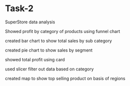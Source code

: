 # Task-2

SuperStore data analysis

Showed profit by category of products using funnel chart

created bar chart to show total sales by sub category

created pie chart to show sales by segment

showed total profit using card

used slicer filter out data based on category

created map to show top selling product on basis of regions 



